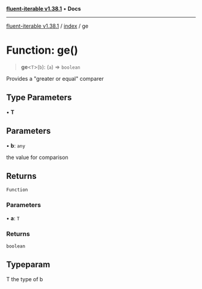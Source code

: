 [**fluent-iterable v1.38.1**](../../README.md) • **Docs**

***

[fluent-iterable v1.38.1](../../README.md) / [index](../README.md) / ge

# Function: ge()

> **ge**\<`T`\>(`b`): (`a`) => `boolean`

Provides a "greater or equal" comparer

## Type Parameters

• **T**

## Parameters

• **b**: `any`

the value for comparison

## Returns

`Function`

### Parameters

• **a**: `T`

### Returns

`boolean`

## Typeparam

T the type of b
